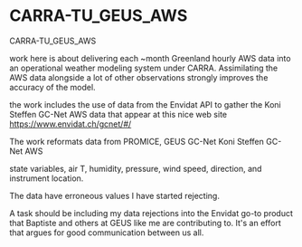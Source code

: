# CARRA-TU_GEUS_AWS
CARRA-TU_GEUS_AWS

work here is about delivering each ~month Greenland hourly AWS data into an operational weather modeling system under CARRA. Assimilating the AWS data alongside a lot of other observations strongly improves the accuracy of the model.

the work includes the use of data from the Envidat API to gather the Koni Steffen GC-Net AWS data that appear at this nice web site https://www.envidat.ch/gcnet/#/

The work reformats data from PROMICE, GEUS GC-Net Koni Steffen GC-Net AWS

state variables, air T, humidity, pressure, wind speed, direction, and instrument location. 

The data have erroneous values I have started rejecting. 

A task should be including my data rejections into the Envidat go-to product that Baptiste and others at GEUS like me are contributing to. It's an effort that argues for good communication between us all.
